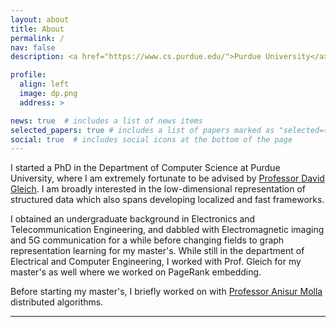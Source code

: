 ```yaml
---
layout: about
title: About
permalink: /
nav: false
description: <a href="https://www.cs.purdue.edu/">Purdue University</a>

profile:
  align: left
  image: dp.png
  address: >

news: true  # includes a list of news items
selected_papers: true # includes a list of papers marked as "selected={true}"
social: true  # includes social icons at the bottom of the page
---
```


I started a PhD in the Department of Computer Science at Purdue University, where I am extremely fortunate to be advised by [Professor David Gleich](https://www.cs.purdue.edu/homes/dgleich/). I am broadly interested in the low-dimensional representation of structured data which also spans developing localized and fast frameworks.

I obtained an undergraduate background in Electronics and Telecommunication Engineering, and dabbled with Electromagnetic imaging and 5G communication for a while before changing fields to graph representation learning for my master's. While still in the department of Electrical and Computer Engineering, I worked with Prof. Gleich for my master's as well where we worked on PageRank embedding.

Before starting my master's, I briefly worked on with [Professor Anisur Molla](https://sites.google.com/site/mollaanisurrahaman/) distributed algorithms.

--- 
